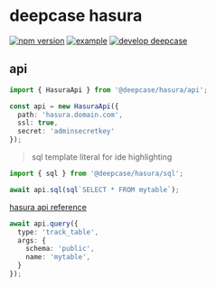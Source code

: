 # deepcase hasura

[![npm version](https://badge.fury.io/js/%40deepcase%2Fhasura.svg)](https://badge.fury.io/js/%40deepcase%2Fhasura) [![example](https://badgen.net/badge/example/gh-pages/gray)](https://deepcase.github.io/hasura/) [![develop deepcase](https://badgen.net/badge/develop/deepcase)](https://github.com/deepcase/deepcase)

## api

```ts
import { HasuraApi } from '@deepcase/hasura/api';

const api = new HasuraApi({
  path: 'hasura.domain.com',
  ssl: true,
  secret: 'adminsecretkey'
});
```

> sql template literal for ide highlighting
```ts
import { sql } from '@deepcase/hasura/sql';

await api.sql(sql`SELECT * FROM mytable`);
```

[hasura api reference](https://hasura.io/docs/1.0/graphql/core/api-reference/schema-metadata-api/index.html)
```ts
await api.query({
  type: 'track_table',
  args: {
    schema: 'public',
    name: 'mytable',
  }
});
```